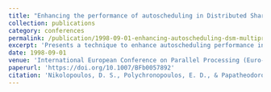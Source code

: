 ```yaml
---
title: "Enhancing the performance of autoscheduling in Distributed Shared Memory multiprocessors"
collection: publications
category: conferences
permalink: /publication/1998-09-01-enhancing-autoscheduling-dsm-multiprocessors
excerpt: 'Presents a technique to enhance autoscheduling performance in DSM multiprocessors by partitioning application task graphs and mapping them to processor clusters to improve data locality and reduce communication costs.'
date: 1998-09-01
venue: 'International European Conference on Parallel Processing (Euro-Par)'
paperurl: 'https://doi.org/10.1007/BFb0057892'
citation: 'Nikolopoulos, D. S., Polychronopoulos, E. D., & Papatheodorou, T. S. (1998). &quot;Enhancing the performance of autoscheduling in Distributed Shared Memory multiprocessors.&quot; In <i>Euro-Par''98 Parallel Processing</i> (pp. 491-501). Springer. https://doi.org/10.1007/BFb0057892'
---
```

